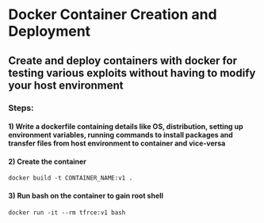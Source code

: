 # Docker Container Creation and Deployment

## Create and deploy containers with docker for testing various exploits without having to modify your host environment

### Steps:

#### 1) Write a dockerfile containing details like OS, distribution, setting up environment variables, running commands to install packages and transfer files from host environment to container and vice-versa

#### 2) Create the container

    docker build -t CONTAINER_NAME:v1 .

#### 3) Run bash on the container to gain root shell

    docker run -it --rm tfrce:v1 bash
